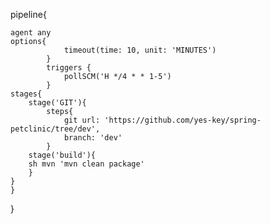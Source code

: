 pipeline{

    agent any
    options{
                timeout(time: 10, unit: 'MINUTES')
            }
            triggers { 
                pollSCM('H */4 * * 1-5')
            }
    stages{
        stage('GIT'){
            steps{
                git url: 'https://github.com/yes-key/spring-petclinic/tree/dev', 
                branch: 'dev'
            }
        stage('build'){
        sh mvn 'mvn clean package'        
        }
    }
    }
 } 
